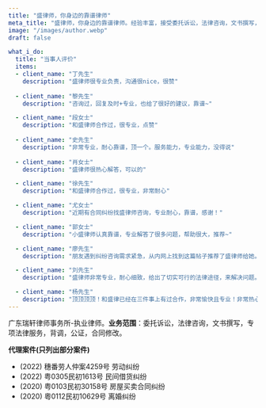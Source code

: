 ```yaml
---
title: "盛律师，你身边的靠谱律师"
meta_title: "盛律师，你身边的靠谱律师。经验丰富，接受委托诉讼，法律咨询，文书撰写，专项法律服务，背调，公证，合同修改"
image: "/images/author.webp"
draft: false

what_i_do:
  title: "当事人评价"
  items:
  - client_name: "丁先生"
    description: "盛律师很专业负责，沟通很nice，很赞"
  
  - client_name: "黎先生"
    description: "咨询过，回复及时+专业，也给了很好的建议，靠谱~"

  - client_name: "段女士"
    description: "和盛律师合作过，很专业，点赞"
  
  - client_name: "史先生"
    description: "非常专业，耐心靠谱，顶一个。服务能力，专业能力，没得说"
  
  - client_name: "肖女士"
    description: "盛律师很热心解答，可以的"

  - client_name: "徐先生"
    description: "和盛律师合作过，很专业，非常耐心"

  - client_name: "尤女士"
    description: "近期有合同纠纷找盛律师咨询，专业耐心，靠谱，感谢！"

  - client_name: "郭女士"
    description: "小盛律师认真靠谱，专业解答了很多问题，帮助很大，推荐~"

  - client_name: "廖先生"
    description: "朋友遇到纠纷咨询需求紧急，从内网上找到这篇帖子推荐了盛律师给她。咨询过后朋友特地让我来给个好评，盛律师回复快速又专业，人超级好～"

  - client_name: "刘先生"
    description: "盛律师非常专业，耐心细致，给出了切实可行的法律途径，来解决问题。值得信赖"

  - client_name: "杨先生"
    description: "顶顶顶顶！和盛律已经在三件事上有过合作，非常愉快且专业！非常热心，分析缜密！帮了我很多忙！"
---
```


广东瑞轩律师事务所-执业律师。**业务范围**：委托诉讼，法律咨询，文书撰写，专项法律服务，背调，公证，合同修改。

**代理案件(只列出部分案件)**

- (2022) 穗番劳人仲案4259号 劳动纠纷
- (2022) 粤0305民初1613号 民间借货纠纷
- (2020) 粤0103民初30158号 房屋买卖合同纠纷
- (2020) 粵0112民初10629号 离婚纠纷
